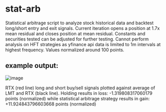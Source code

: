 # stat-arb

Statistical arbitrage script to analyze stock historical data and backtest long/short entry and exit signals. Current iteration opens a position at 1.7x mean residual and closes position at mean residual. Constants and securities tested can be adjusted for further testing. Cannot perform analysis on HFT strategies as yfinance api data is limited to 1m intervals at highest frequency. Values normalized around 100 points.

## example output:
![image](https://github.com/wbalkan/stat-arb/assets/96204851/8ca2f934-90fa-43e7-ac00-ff3a9499f65b)

RTX (red line) long and short buy/sell signals plotted against average of LMT and RTX (black line). Holding results in loss: -1.319808317060179 points (normalized) while statistical arbitrage strategy results in gain: +11.924843796603668 points (normalized)
